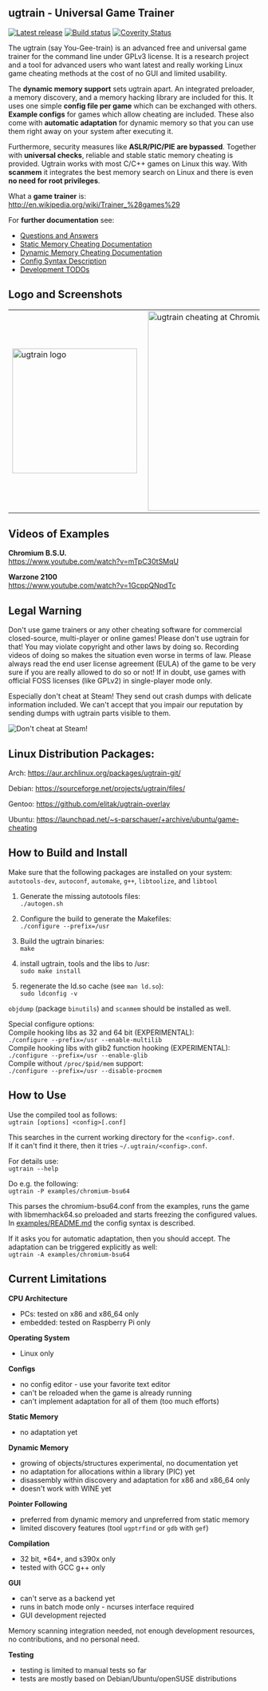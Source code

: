 ## ugtrain - Universal Game Trainer

[![Latest release](https://img.shields.io/github/release/ugtrain/ugtrain.svg)](https://github.com/ugtrain/ugtrain/releases)
[![Build status](https://travis-ci.com/ugtrain/ugtrain.svg?branch=master)](https://travis-ci.com/ugtrain/ugtrain)
[![Coverity Status](https://scan.coverity.com/projects/6376/badge.svg?flat=1)](https://scan.coverity.com/projects/ugtrain)

The ugtrain (say You-Gee-train) is an advanced free and universal game trainer for
the command line under GPLv3 license. It is a research project and a tool for
advanced users who want latest and really working Linux game cheating methods
at the cost of no GUI and limited usability.

The **dynamic memory support** sets ugtrain apart. An integrated preloader,
a memory discovery, and a memory hacking library are included for this.
It uses one simple **config file per game** which can be exchanged
with others. **Example configs** for games which allow cheating are included.
These also come with **automatic adaptation** for dynamic memory so that you can
use them right away on your system after executing it.

Furthermore, security measures like **ASLR/PIC/PIE are bypassed**. Together with
**universal checks**, reliable and stable static memory cheating is provided.
Ugtrain works with most C/C++ games on Linux this way. With **scanmem** it
integrates the best memory search on Linux and there is even **no need for root
privileges**.

What a **game trainer** is: <br/>
http://en.wikipedia.org/wiki/Trainer_%28games%29

For **further documentation** see:

* [Questions and Answers](README_qanda.md)
* [Static Memory Cheating Documentation](doc/ugtrain-statmem.md)
* [Dynamic Memory Cheating Documentation](doc/ugtrain-dynmem.md)
* [Config Syntax Description](examples/README.md)
* [Development TODOs](TODO)

## Logo and Screenshots
<table><tr><td>
<a href="img/ugtrain_logo_300px.png">
  <img src="img/ugtrain_logo_300px.png"
   alt="ugtrain logo" align="left" width="250" />
</a></td><td>
<a href="img/ugtrain_chromium-bsu64.png">
  <img src="img/ugtrain_chromium-bsu64.png"
   alt="ugtrain cheating at Chromium B.S.U. 64 bit" align="right" width="400" />
</a></td></tr></table>

## Videos of Examples

**Chromium B.S.U.** <br/>
https://www.youtube.com/watch?v=mTpC30tSMqU

**Warzone 2100** <br/>
https://www.youtube.com/watch?v=1GcppQNpdTc

## Legal Warning

Don't use game trainers or any other cheating software for commercial
closed-source, multi-player or online games! Please don't use ugtrain
for that! You may violate copyright and other laws by doing so. Recording
videos of doing so makes the situation even worse in terms of law. Please
always read the end user license agreement (EULA) of the game to be very
sure if you are really allowed to do so or not! If in doubt, use games
with official FOSS licenses (like GPLv2) in single-player mode only.

Especially don't cheat at Steam! They send out crash dumps with delicate
information included. We can't accept that you impair our reputation by
sending dumps with ugtrain parts visible to them.

![Don't cheat at Steam!](img/dont_cheat_at_steam_300px.png)

## Linux Distribution Packages:

Arch: https://aur.archlinux.org/packages/ugtrain-git/

Debian: https://sourceforge.net/projects/ugtrain/files/

Gentoo: https://github.com/elitak/ugtrain-overlay

Ubuntu: https://launchpad.net/~s-parschauer/+archive/ubuntu/game-cheating

## How to Build and Install

Make sure that the following packages are installed on your system: <br/>
`autotools-dev`, `autoconf`, `automake`, `g++`, `libtoolize`, and `libtool`

1. Generate the missing autotools files: <br/>
`./autogen.sh`

2. Configure the build to generate the Makefiles: <br/>
`./configure --prefix=/usr`

3. Build the ugtrain binaries: <br/>
`make`

4. install ugtrain, tools and the libs to /usr: <br/>
`sudo make install`

5. regenerate the ld.so cache (see `man ld.so`): <br/>
`sudo ldconfig -v`

`objdump` (package `binutils`) and `scanmem` should be installed as well.

Special configure options: <br/>
Compile hooking libs as 32 and 64 bit (EXPERIMENTAL): <br/>
`./configure --prefix=/usr --enable-multilib` <br/>
Compile hooking libs with glib2 function hooking (EXPERIMENTAL): <br/>
`./configure --prefix=/usr --enable-glib` <br/>
Compile without `/proc/$pid/mem` support: <br/>
`./configure --prefix=/usr --disable-procmem`

## How to Use

Use the compiled tool as follows: <br/>
`ugtrain [options] <config>[.conf]`

This searches in the current working directory for the `<config>.conf`.<br/>
If it can't find it there, then it tries `~/.ugtrain/<config>.conf`.

For details use: <br/>
`ugtrain --help`

Do e.g. the following: <br/>
`ugtrain -P examples/chromium-bsu64`

This parses the chromium-bsu64.conf from the examples, runs the
game with libmemhack64.so preloaded and starts freezing the configured
values. In [examples/README.md](examples/README.md) the config syntax
is described.

If it asks you for automatic adaptation, then you should accept. The
adaptation can be triggered explicitly as well: <br/>
`ugtrain -A examples/chromium-bsu64`

## Current Limitations

**CPU Architecture**

* PCs: tested on x86 and x86\_64 only
* embedded: tested on Raspberry Pi only

**Operating System**

* Linux only

**Configs**

* no config editor - use your favorite text editor
* can't be reloaded when the game is already running
* can't implement adaptation for all of them (too much efforts)

**Static Memory**

* no adaptation yet

**Dynamic Memory**

* growing of objects/structures experimental, no documentation yet
* no adaptation for allocations within a library (PIC) yet
* disassembly within discovery and adaptation for x86 and x86\_64 only
* doesn't work with WINE yet

**Pointer Following**

* preferred from dynamic memory and unpreferred from static memory
* limited discovery features (tool `ugptrfind` or `gdb` with `gef`)

**Compilation**

* 32 bit, \*64\*, and s390x only
* tested with GCC g++ only

**GUI**

* can't serve as a backend yet
* runs in batch mode only - ncurses interface required
* GUI development rejected

Memory scanning integration needed, not enough development resources,
no contributions, and no personal need.

**Testing**

* testing is limited to manual tests so far
* tests are mostly based on Debian/Ubuntu/openSUSE distributions
